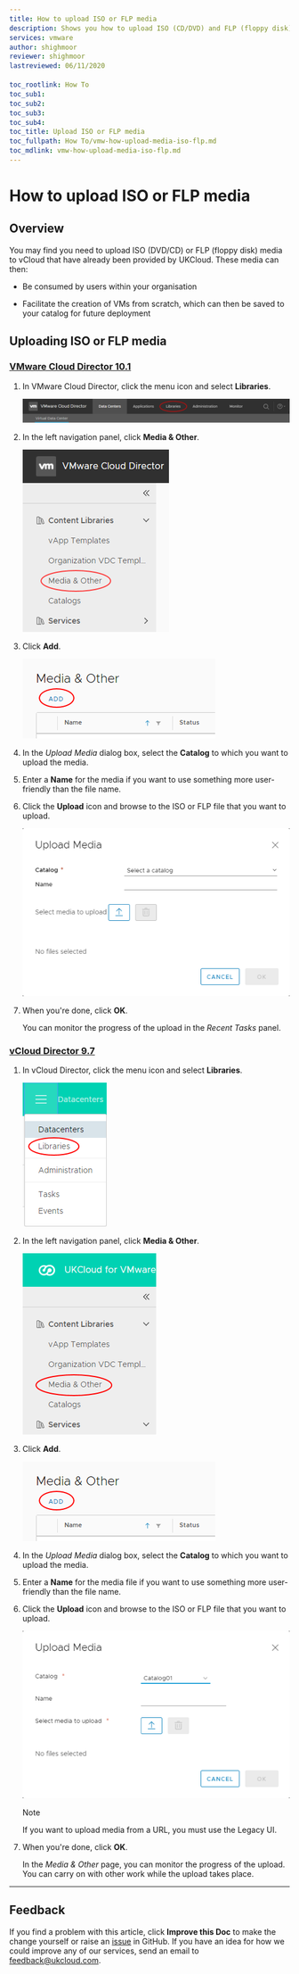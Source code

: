 ```yaml
---
title: How to upload ISO or FLP media
description: Shows you how to upload ISO (CD/DVD) and FLP (floppy disk) media within the VMware Cloud Director/vCloud Director Tenant Portal
services: vmware
author: shighmoor
reviewer: shighmoor
lastreviewed: 06/11/2020

toc_rootlink: How To
toc_sub1:
toc_sub2:
toc_sub3:
toc_sub4:
toc_title: Upload ISO or FLP media
toc_fullpath: How To/vmw-how-upload-media-iso-flp.md
toc_mdlink: vmw-how-upload-media-iso-flp.md
---
```


# How to upload ISO or FLP media

## Overview

You may find you need to upload ISO (DVD/CD) or FLP (floppy disk) media to vCloud that have already been provided by UKCloud. These media can then:

- Be consumed by users within your organisation

- Facilitate the creation of VMs from scratch, which can then be saved to your catalog for future deployment

## Uploading ISO or FLP media

### [VMware Cloud Director 10.1](#tab/tabid-a)

1. In VMware Cloud Director, click the menu icon and select **Libraries**.

    ![Libraries menu option in VMware Cloud Director](images/vmw-vcd10.1-mnu-libraries.png)

2. In the left navigation panel, click **Media & Other**.

    ![Media & Other tab](images/vmw-vcd10.1-mnu-media.png)

3. Click **Add**.

    ![Upload media button](images/vmw-vcd-btn-add-media.png)

4. In the *Upload Media* dialog box, select the **Catalog** to which you want to upload the media.

5. Enter a **Name** for the media if you want to use something more user-friendly than the file name.

6. Click the **Upload** icon and browse to the ISO or FLP file that you want to upload.

    ![Upload Media dialog box](images/vmw-vcd10.1-upload-media.png)

7. When you're done, click **OK**.

    You can monitor the progress of the upload in the *Recent Tasks* panel.

### [vCloud Director 9.7](#tab/tabid-b)

1. In vCloud Director, click the menu icon and select **Libraries**.

    ![Libraries menu option in vCloud Director](images/vmw-vcd-mnu-libraries.png)

2. In the left navigation panel, click **Media & Other**.

    ![Media & Other tab](images/vmw-vcd-mnu-media.png)

3. Click **Add**.

    ![Upload media button](images/vmw-vcd-btn-add-media.png)

4. In the *Upload Media* dialog box, select the **Catalog** to which you want to upload the media.

5. Enter a **Name** for the media file if you want to use something more user-friendly than the file name.

6. Click the **Upload** icon and browse to the ISO or FLP file that you want to upload.

    ![Upload Media dialog box](images/vmw-vcd91-upload-media.png)

    > [!NOTE]
    > If you want to upload media from a URL, you must use the Legacy UI.

7. When you're done, click **OK**.

    In the *Media & Other* page, you can monitor the progress of the upload. You can carry on with other work while the upload takes place.

***

## Feedback

If you find a problem with this article, click **Improve this Doc** to make the change yourself or raise an [issue](https://github.com/UKCloud/documentation/issues) in GitHub. If you have an idea for how we could improve any of our services, send an email to <feedback@ukcloud.com>.

